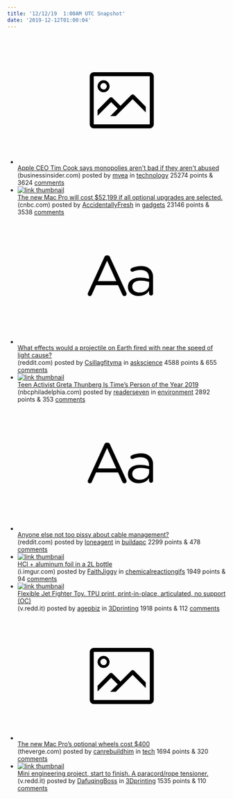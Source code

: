 ```yaml
---
title: '12/12/19  1:00AM UTC Snapshot'
date: '2019-12-12T01:00:04'
---
```

<ul>
<li><a href='https://www.businessinsider.com/tim-cook-apple-monopolies-not-bad-if-not-abused-2019-12'><svg version='1.1' viewBox='-34 -14 104 64' preserveAspectRatio='xMidYMid meet' xmlns='http://www.w3.org/2000/svg' xmlns:xlink='http://www.w3.org/1999/xlink'>
    <title>link thumbnail</title>
    <path d='M32,4H4A2,2,0,0,0,2,6V30a2,2,0,0,0,2,2H32a2,2,0,0,0,2-2V6A2,2,0,0,0,32,4ZM4,30V6H32V30Z'></path>
    <path d='M8.92,14a3,3,0,1,0-3-3A3,3,0,0,0,8.92,14Zm0-4.6A1.6,1.6,0,1,1,7.33,11,1.6,1.6,0,0,1,8.92,9.41Z'></path>
    <path d='M22.78,15.37l-5.4,5.4-4-4a1,1,0,0,0-1.41,0L5.92,22.9v2.83l6.79-6.79L16,22.18l-3.75,3.75H15l8.45-8.45L30,24V21.18l-5.81-5.81A1,1,0,0,0,22.78,15.37Z'></path>
</svg></a><div><div class='linkTitle'><a href='https://www.businessinsider.com/tim-cook-apple-monopolies-not-bad-if-not-abused-2019-12'>Apple CEO Tim Cook says monopolies aren't bad if they aren't abused</a></div>(businessinsider.com) posted by <a href='https://www.reddit.com/user/mvea'>mvea</a> in <a href='https://www.reddit.com/r/technology'>technology</a> 25274 points & 3624 <a href='https://www.reddit.com/r/technology/comments/e970gq/apple_ceo_tim_cook_says_monopolies_arent_bad_if/'>comments</a></div></li>

<li><a href='https://www.cnbc.com/2019/12/10/apple-mac-pro-maxed-out-price-is-52199-before-pro-display-xdr-screen.html'><img src='https://b.thumbs.redditmedia.com/jZ6hQB_wlWqPgm1vRk7sBXiH33QoSJ1_VWsjOquMT_g.jpg' alt='link thumbnail'></a><div><div class='linkTitle'><a href='https://www.cnbc.com/2019/12/10/apple-mac-pro-maxed-out-price-is-52199-before-pro-display-xdr-screen.html'>The new Mac Pro will cost $52,199 if all optional upgrades are selected.</a></div>(cnbc.com) posted by <a href='https://www.reddit.com/user/AccidentallyFresh'>AccidentallyFresh</a> in <a href='https://www.reddit.com/r/gadgets'>gadgets</a> 23146 points & 3538 <a href='https://www.reddit.com/r/gadgets/comments/e90048/the_new_mac_pro_will_cost_52199_if_all_optional/'>comments</a></div></li>

<li><a href='https://www.reddit.com/r/askscience/comments/e94uqa/what_effects_would_a_projectile_on_earth_fired/'><svg version='1.1' viewBox='-34 -12 104 64' preserveAspectRatio='xMidYMid slice' xmlns='http://www.w3.org/2000/svg' xmlns:xlink='http://www.w3.org/1999/xlink'>
    <title>text link thumbnail</title>
    <path d='M12.19,8.84a1.45,1.45,0,0,0-1.4-1h-.12a1.46,1.46,0,0,0-1.42,1L1.14,26.56a1.29,1.29,0,0,0-.14.59,1,1,0,0,0,1,1,1.12,1.12,0,0,0,1.08-.77l2.08-4.65h11l2.08,4.59a1.24,1.24,0,0,0,1.12.83,1.08,1.08,0,0,0,1.08-1.08,1.64,1.64,0,0,0-.14-.57ZM6.08,20.71l4.59-10.22,4.6,10.22Z'>
    </path>
    <path d='M32.24,14.78A6.35,6.35,0,0,0,27.6,13.2a11.36,11.36,0,0,0-4.7,1,1,1,0,0,0-.58.89,1,1,0,0,0,.94.92,1.23,1.23,0,0,0,.39-.08,8.87,8.87,0,0,1,3.72-.81c2.7,0,4.28,1.33,4.28,3.92v.5a15.29,15.29,0,0,0-4.42-.61c-3.64,0-6.14,1.61-6.14,4.64v.05c0,2.95,2.7,4.48,5.37,4.48a6.29,6.29,0,0,0,5.19-2.48V26.9a1,1,0,0,0,1,1,1,1,0,0,0,1-1.06V19A5.71,5.71,0,0,0,32.24,14.78Zm-.56,7.7c0,2.28-2.17,3.89-4.81,3.89-1.94,0-3.61-1.06-3.61-2.86v-.06c0-1.8,1.5-3,4.2-3a15.2,15.2,0,0,1,4.22.61Z'>
    </path>
</svg></a><div><div class='linkTitle'><a href='https://www.reddit.com/r/askscience/comments/e94uqa/what_effects_would_a_projectile_on_earth_fired/'>What effects would a projectile on Earth fired with near the speed of light cause?</a></div>(reddit.com) posted by <a href='https://www.reddit.com/user/Csillagfityma'>Csillagfityma</a> in <a href='https://www.reddit.com/r/askscience'>askscience</a> 4588 points & 655 <a href='https://www.reddit.com/r/askscience/comments/e94uqa/what_effects_would_a_projectile_on_earth_fired/'>comments</a></div></li>

<li><a href='https://www.nbcphiladelphia.com/news/national-international/teen-activist-greta-thunberg-is-times-person-of-the-year-2019/2257794'><img src='https://b.thumbs.redditmedia.com/rTIgZJWRAFQ3lgJSCgcDhAbeDM_b6kW_8QAKu1IhnLk.jpg' alt='link thumbnail'></a><div><div class='linkTitle'><a href='https://www.nbcphiladelphia.com/news/national-international/teen-activist-greta-thunberg-is-times-person-of-the-year-2019/2257794'>Teen Activist Greta Thunberg Is Time’s Person of the Year 2019</a></div>(nbcphiladelphia.com) posted by <a href='https://www.reddit.com/user/readerseven'>readerseven</a> in <a href='https://www.reddit.com/r/environment'>environment</a> 2892 points & 353 <a href='https://www.reddit.com/r/environment/comments/e96qsr/teen_activist_greta_thunberg_is_times_person_of/'>comments</a></div></li>

<li><a href='https://www.reddit.com/r/buildapc/comments/e93942/anyone_else_not_too_pissy_about_cable_management/'><svg version='1.1' viewBox='-34 -12 104 64' preserveAspectRatio='xMidYMid slice' xmlns='http://www.w3.org/2000/svg' xmlns:xlink='http://www.w3.org/1999/xlink'>
    <title>text link thumbnail</title>
    <path d='M12.19,8.84a1.45,1.45,0,0,0-1.4-1h-.12a1.46,1.46,0,0,0-1.42,1L1.14,26.56a1.29,1.29,0,0,0-.14.59,1,1,0,0,0,1,1,1.12,1.12,0,0,0,1.08-.77l2.08-4.65h11l2.08,4.59a1.24,1.24,0,0,0,1.12.83,1.08,1.08,0,0,0,1.08-1.08,1.64,1.64,0,0,0-.14-.57ZM6.08,20.71l4.59-10.22,4.6,10.22Z'>
    </path>
    <path d='M32.24,14.78A6.35,6.35,0,0,0,27.6,13.2a11.36,11.36,0,0,0-4.7,1,1,1,0,0,0-.58.89,1,1,0,0,0,.94.92,1.23,1.23,0,0,0,.39-.08,8.87,8.87,0,0,1,3.72-.81c2.7,0,4.28,1.33,4.28,3.92v.5a15.29,15.29,0,0,0-4.42-.61c-3.64,0-6.14,1.61-6.14,4.64v.05c0,2.95,2.7,4.48,5.37,4.48a6.29,6.29,0,0,0,5.19-2.48V26.9a1,1,0,0,0,1,1,1,1,0,0,0,1-1.06V19A5.71,5.71,0,0,0,32.24,14.78Zm-.56,7.7c0,2.28-2.17,3.89-4.81,3.89-1.94,0-3.61-1.06-3.61-2.86v-.06c0-1.8,1.5-3,4.2-3a15.2,15.2,0,0,1,4.22.61Z'>
    </path>
</svg></a><div><div class='linkTitle'><a href='https://www.reddit.com/r/buildapc/comments/e93942/anyone_else_not_too_pissy_about_cable_management/'>Anyone else not too pissy about cable management?</a></div>(reddit.com) posted by <a href='https://www.reddit.com/user/loneagent'>loneagent</a> in <a href='https://www.reddit.com/r/buildapc'>buildapc</a> 2299 points & 478 <a href='https://www.reddit.com/r/buildapc/comments/e93942/anyone_else_not_too_pissy_about_cable_management/'>comments</a></div></li>

<li><a href='http://i.imgur.com/52RJ3ee.gifv'><img src='https://b.thumbs.redditmedia.com/Zimd_6FmuP1qt1pAIaCiinGW7zj7JFkwXyWSpo_ck8U.jpg' alt='link thumbnail'></a><div><div class='linkTitle'><a href='http://i.imgur.com/52RJ3ee.gifv'>HCl + aluminum foil in a 2L bottle</a></div>(i.imgur.com) posted by <a href='https://www.reddit.com/user/FaithJiggy'>FaithJiggy</a> in <a href='https://www.reddit.com/r/chemicalreactiongifs'>chemicalreactiongifs</a> 1949 points & 94 <a href='https://www.reddit.com/r/chemicalreactiongifs/comments/e95zww/hcl_aluminum_foil_in_a_2l_bottle/'>comments</a></div></li>

<li><a href='https://v.redd.it/o73wb3d8i0441'><img src='https://b.thumbs.redditmedia.com/So-okT9poj8McnMjwmvE1cx5dUb-inilTF_faIWrORw.jpg' alt='link thumbnail'></a><div><div class='linkTitle'><a href='https://v.redd.it/o73wb3d8i0441'>Flexible Jet Fighter Toy. TPU print, print-in-place, articulated, no support (OC)</a></div>(v.redd.it) posted by <a href='https://www.reddit.com/user/agepbiz'>agepbiz</a> in <a href='https://www.reddit.com/r/3Dprinting'>3Dprinting</a> 1918 points & 112 <a href='https://www.reddit.com/r/3Dprinting/comments/e97mki/flexible_jet_fighter_toy_tpu_print_printinplace/'>comments</a></div></li>

<li><a href='https://www.theverge.com/2019/12/10/21004965/apple-mac-pro-wheels-optional-cost-price-400'><svg version='1.1' viewBox='-34 -14 104 64' preserveAspectRatio='xMidYMid meet' xmlns='http://www.w3.org/2000/svg' xmlns:xlink='http://www.w3.org/1999/xlink'>
    <title>link thumbnail</title>
    <path d='M32,4H4A2,2,0,0,0,2,6V30a2,2,0,0,0,2,2H32a2,2,0,0,0,2-2V6A2,2,0,0,0,32,4ZM4,30V6H32V30Z'></path>
    <path d='M8.92,14a3,3,0,1,0-3-3A3,3,0,0,0,8.92,14Zm0-4.6A1.6,1.6,0,1,1,7.33,11,1.6,1.6,0,0,1,8.92,9.41Z'></path>
    <path d='M22.78,15.37l-5.4,5.4-4-4a1,1,0,0,0-1.41,0L5.92,22.9v2.83l6.79-6.79L16,22.18l-3.75,3.75H15l8.45-8.45L30,24V21.18l-5.81-5.81A1,1,0,0,0,22.78,15.37Z'></path>
</svg></a><div><div class='linkTitle'><a href='https://www.theverge.com/2019/12/10/21004965/apple-mac-pro-wheels-optional-cost-price-400'>The new Mac Pro’s optional wheels cost $400</a></div>(theverge.com) posted by <a href='https://www.reddit.com/user/canrebuildhim'>canrebuildhim</a> in <a href='https://www.reddit.com/r/tech'>tech</a> 1694 points & 320 <a href='https://www.reddit.com/r/tech/comments/e914xj/the_new_mac_pros_optional_wheels_cost_400/'>comments</a></div></li>

<li><a href='https://v.redd.it/9hf531znkz341'><img src='https://b.thumbs.redditmedia.com/F7ipWgdJCNCbxvGYx2ickUmSIT0WLovYi24pUmC6uSE.jpg' alt='link thumbnail'></a><div><div class='linkTitle'><a href='https://v.redd.it/9hf531znkz341'>Mini engineering project, start to finish. A paracord/rope tensioner.</a></div>(v.redd.it) posted by <a href='https://www.reddit.com/user/DafuqingBoss'>DafuqingBoss</a> in <a href='https://www.reddit.com/r/3Dprinting'>3Dprinting</a> 1535 points & 110 <a href='https://www.reddit.com/r/3Dprinting/comments/e95pkl/mini_engineering_project_start_to_finish_a/'>comments</a></div></li>

</ul>
